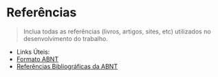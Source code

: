 # Referências

> Inclua todas as referências (livros, artigos, sites, etc) utilizados
> no desenvolvimento do trabalho.

- Links Úteis:
- [Formato ABNT](https://www.normastecnicas.com/abnt/trabalhos-academicos/referencias/)
- [Referências Bibliográficas da ABNT](https://comunidade.rockcontent.com/referencia-bibliografica-abnt/)